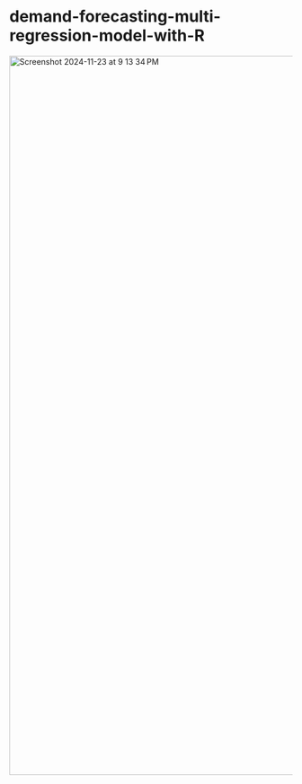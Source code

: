 # demand-forecasting-multi-regression-model-with-R
<img width="1280" alt="Screenshot 2024-11-23 at 9 13 34 PM" src="https://github.com/user-attachments/assets/e22a9960-711c-493a-835d-74029c9b9672" />

